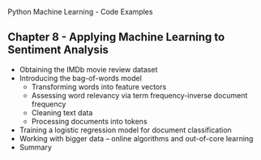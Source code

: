 

Python Machine Learning - Code Examples

## Chapter 8 - Applying Machine Learning to Sentiment Analysis

- Obtaining the IMDb movie review dataset
- Introducing the bag-of-words model
  - Transforming words into feature vectors
  - Assessing word relevancy via term frequency-inverse document frequency
  - Cleaning text data
  - Processing documents into tokens
- Training a logistic regression model for document classification
- Working with bigger data – online algorithms and out-of-core learning
- Summary
